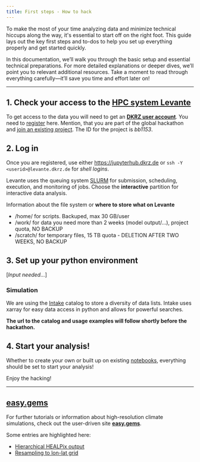 ```yaml
---
title: First steps - How to hack
---
```



To make the most of your time analyzing data and minimize technical hiccups along the way, it's essential to start off on the right foot. This guide lays out the key first steps and to-dos to help you set up everything properly and get started quickly.

In this documentation, we’ll walk you through the basic setup and essential technical preparations. For more detailed explanations or deeper dives, we’ll point you to relevant additional resources. Take a moment to read through everything carefully—it’ll save you time and effort later on!

---

## 1. Check your access to the [HPC system Levante](https://www.dkrz.de/en/systems/hpc/hlre-4-levante?set_language=en)

To get access to the data you will need to get an [**DKRZ user account**](https://docs.dkrz.de/doc/getting_started/getting-a-user-account/dkrz-user-account.html#dkrz-user-account).
You need to [register](https://docs.dkrz.de/doc/getting_started/getting-a-user-account/dkrz-user-account.html#creating-a-new-account-from-scratch) here. Mention, that you are part of the global hackathon and [join an existing project](https://docs.dkrz.de/doc/getting_started/getting-a-user-account/dkrz-user-account.html#join-existing-project). The ID for the project is *bb1153*.


## 2. Log in

Once you are registered, use either https://jupyterhub.dkrz.de or `ssh -Y <userid>@levante.dkrz.de` for *shell logins*.

Levante uses the queuing system [SLURM](https://docs.dkrz.de/doc/levante/running-jobs/index.html) for submission, scheduling, execution, and monitoring of jobs. Choose the **interactive** partition for interactive data analysis.

Information about the file system or **where to store what on Levante**
* /home/ for scripts. Backuped, max 30 GB/user
* /work/ for data you need more than 2 weeks (model output/…), project quota, NO BACKUP
* /scratch/ for temporary files, 15 TB quota - DELETION AFTER TWO WEEKS, NO BACKUP


## 3. Set up your python environment

[*Input needed...*]


### Simulation

We are using the [Intake](https://easy.gems.dkrz.de/Processing/Intake/index.html) catalog to store a diversity of data lists. Intake uses xarray for easy data access in python and allows for powerful searches.

**The url to the catalog and usage examples will follow shortly before the hackathon.**

## 4. Start your analysis!

Whether to create your own or built up on existing [notebooks](https://github.com/digital-earths-global-hackathon/hk25-teams), everything should be set to start your analysis!


Enjoy the hacking!

---

## [easy.gems](https://easy.gems.dkrz.de/index.html)

For further tutorials or information about high-resolution climate simulations, check out the user-driven site [**easy.gems**](https://easy.gems.dkrz.de/index.html).

Some entries are highlighted here:
* [Hierarchical HEALPix output](https://easy.gems.dkrz.de/Processing/healpix/index.html)
* [Resampling to lon-lat grid](https://easy.gems.dkrz.de/Processing/healpix/index.html)


